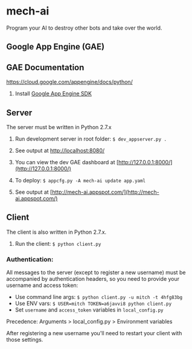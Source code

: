 # mech-ai

Program your AI to destroy other bots and take over the world.

## Google App Engine (GAE)

## GAE Documentation

https://cloud.google.com/appengine/docs/python/

1. Install [Google App Engine SDK](https://cloud.google.com/appengine/downloads)


## Server

The server must be written in Python 2.7.x

1. Run development server in root folder: `$ dev_appserver.py .`
2. See output at [http://localhost:8080/](http://localhost:8080/)
3. You can view the dev GAE dashboard at [http://127.0.0.1:8000/](http://127.0.0.1:8000/)

4. To deploy: `$ appcfg.py -A mech-ai update app.yaml`
5. See output at [http://mech-ai.appspot.com/](http://mech-ai.appspot.com/)


## Client

The client is also written in Python 2.7.x.

1. Run the client: `$ python client.py`

### Authentication:

All messages to the server (except to register a new username) must be accompanied
by authentication headers, so you need to provide your username and access token:

* Use command line args: `$ python client.py -u mitch -t 4hfg83bg`
* Use ENV vars: `$ USER=mitch TOKEN=a6javvi8 python client.py`
* Set `username` and `access_token` variables in `local_config.py`

Precedence: Arguments > local_config.py > Environment variables

After registering a new username you'll need to restart your client with those
settings.

